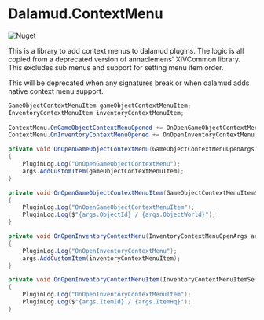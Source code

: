 # Dalamud.ContextMenu
[![Nuget](https://img.shields.io/nuget/v/Dalamud.ContextMenu)](https://www.nuget.org/packages/Dalamud.ContextMenu/)

This is a library to add context menus to dalamud plugins. The logic is all copied from a deprecated version of annaclemens' XIVCommon library. This excludes sub menus and support for setting menu item order.

This will be deprecated when any signatures break or when dalamud adds native context menu support.

```csharp
GameObjectContextMenuItem gameObjectContextMenuItem;
InventoryContextMenuItem inventoryContextMenuItem;
        
ContextMenu.OnGameObjectContextMenuOpened += OnOpenGameObjectContextMenu;
ContextMenu.OnInventoryContextMenuOpened += OnOpenInventoryContextMenu;

private void OnOpenGameObjectContextMenu(GameObjectContextMenuOpenArgs args)
{
	PluginLog.Log("OnOpenGameObjectContextMenu");
	args.AddCustomItem(gameObjectContextMenuItem);
}

private void OnOpenGameObjectContextMenuItem(GameObjectContextMenuItemSelectedArgs args)
{
	PluginLog.Log("OnOpenGameObjectContextMenuItem");
	PluginLog.Log($"{args.ObjectId} / {args.ObjectWorld}");
}

private void OnOpenInventoryContextMenu(InventoryContextMenuOpenArgs args)
{
	PluginLog.Log("OnOpenInventoryContextMenu");
	args.AddCustomItem(inventoryContextMenuItem);
}

private void OnOpenInventoryContextMenuItem(InventoryContextMenuItemSelectedArgs args)
{
	PluginLog.Log("OnOpenInventoryContextMenuItem");
	PluginLog.Log($"{args.ItemId} / {args.ItemHq}");
}
```